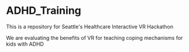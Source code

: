 # ADHD_Training
This is a repository for Seattle's Healthcare Interactive VR Hackathon

We are evaluating the benefits of VR for teaching coping mechanisms for kids with ADHD
